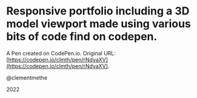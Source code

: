 # Responsive portfolio including a 3D model viewport made using various bits of code find on codepen.

A Pen created on CodePen.io. Original URL: [https://codepen.io/clmth/pen/rNdyaXV](https://codepen.io/clmth/pen/rNdyaXV).

@clementmethe

2022
